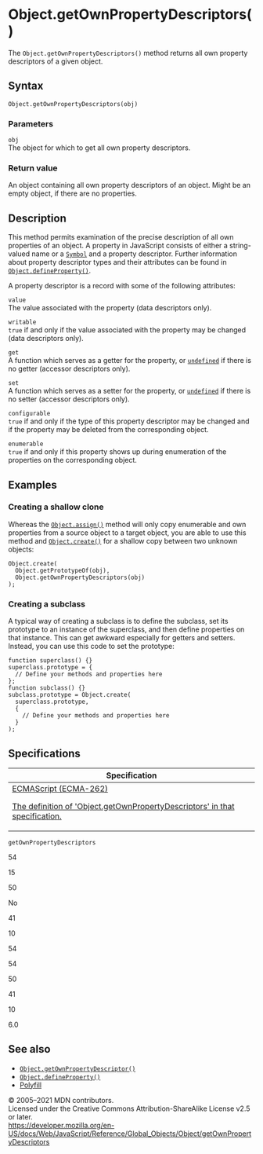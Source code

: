 # Object.getOwnPropertyDescriptors()

The `Object.getOwnPropertyDescriptors()` method returns all own property descriptors of a given object.

## Syntax

    Object.getOwnPropertyDescriptors(obj)

### Parameters

`obj`  
The object for which to get all own property descriptors.

### Return value

An object containing all own property descriptors of an object. Might be an empty object, if there are no properties.

## Description

This method permits examination of the precise description of all own properties of an object. A property in JavaScript consists of either a string-valued name or a [`Symbol`](../symbol) and a property descriptor. Further information about property descriptor types and their attributes can be found in [`Object.defineProperty()`](defineproperty).

A property descriptor is a record with some of the following attributes:

`value`  
The value associated with the property (data descriptors only).

`writable`  
`true` if and only if the value associated with the property may be changed (data descriptors only).

`get`  
A function which serves as a getter for the property, or [`undefined`](../undefined) if there is no getter (accessor descriptors only).

`set`  
A function which serves as a setter for the property, or [`undefined`](../undefined) if there is no setter (accessor descriptors only).

`configurable`  
`true` if and only if the type of this property descriptor may be changed and if the property may be deleted from the corresponding object.

`enumerable`  
`true` if and only if this property shows up during enumeration of the properties on the corresponding object.

## Examples

### Creating a shallow clone

Whereas the [`Object.assign()`](assign) method will only copy enumerable and own properties from a source object to a target object, you are able to use this method and [`Object.create()`](create) for a shallow copy between two unknown objects:

    Object.create(
      Object.getPrototypeOf(obj),
      Object.getOwnPropertyDescriptors(obj)
    );

### Creating a subclass

A typical way of creating a subclass is to define the subclass, set its prototype to an instance of the superclass, and then define properties on that instance. This can get awkward especially for getters and setters. Instead, you can use this code to set the prototype:

    function superclass() {}
    superclass.prototype = {
      // Define your methods and properties here
    };
    function subclass() {}
    subclass.prototype = Object.create(
      superclass.prototype,
      {
        // Define your methods and properties here
      }
    );

## Specifications

<table><thead><tr class="header"><th>Specification</th></tr></thead><tbody><tr class="odd"><td><a href="https://tc39.es/ecma262/#sec-object.getownpropertydescriptors">ECMAScript (ECMA-262) 
<br/>


<span class="small">The definition of 'Object.getOwnPropertyDescriptors' in that specification.</span></a></td></tr></tbody></table>

`getOwnPropertyDescriptors`

54

15

50

No

41

10

54

54

50

41

10

6.0

## See also

-   [`Object.getOwnPropertyDescriptor()`](getownpropertydescriptor)
-   [`Object.defineProperty()`](defineproperty)
-   [Polyfill](https://github.com/tc39/proposal-object-getownpropertydescriptors)

© 2005–2021 MDN contributors.  
Licensed under the Creative Commons Attribution-ShareAlike License v2.5 or later.  
<a href="https://developer.mozilla.org/en-US/docs/Web/JavaScript/Reference/Global_Objects/Object/getOwnPropertyDescriptors" class="_attribution-link">https://developer.mozilla.org/en-US/docs/Web/JavaScript/Reference/Global_Objects/Object/getOwnPropertyDescriptors</a>
